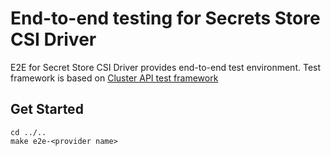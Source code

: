 # End-to-end testing for Secrets Store CSI Driver

E2E for Secret Store CSI Driver provides end-to-end test environment. Test framework is based on [Cluster API test framework](https://github.com/kubernetes-sigs/cluster-api/tree/master/test/framework)

## Get Started

```shell
cd ../..
make e2e-<provider name>
```
